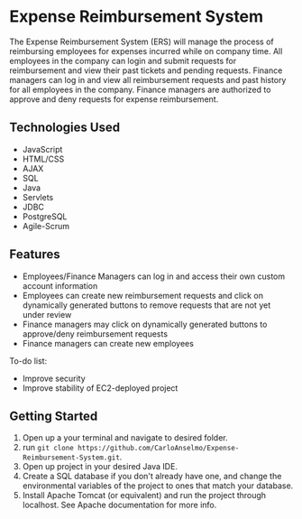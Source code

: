 # Expense Reimbursement System

The Expense Reimbursement System (ERS) will manage the process of reimbursing employees for expenses incurred while on company time. All employees in the company can login and submit requests for reimbursement and view their past tickets and pending requests. Finance managers can log in and view all reimbursement requests and past history for all employees in the company. Finance managers are authorized to approve and deny requests for expense reimbursement.

## Technologies Used
- JavaScript
- HTML/CSS
- AJAX
- SQL
- Java
- Servlets
- JDBC
- PostgreSQL
- Agile-Scrum

## Features
- Employees/Finance Managers can log in and access their own custom account information
- Employees can create new reimbursement requests and click on dynamically generated buttons to remove requests that are not yet under review
- Finance managers may click on dynamically generated buttons to approve/deny reimbursement requests
- Finance managers can create new employees

To-do list:
- Improve security
- Improve stability of EC2-deployed project

## Getting Started
1. Open up a your terminal and navigate to desired folder.
2. run `git clone https://github.com/CarloAnselmo/Expense-Reimbursement-System.git`.
3. Open up project in your desired Java IDE.
4. Create a SQL database if you don't already have one, and change the environmental variables of the project to ones that match your database.
5. Install Apache Tomcat (or equivalent) and run the project through localhost. See Apache documentation for more info.
